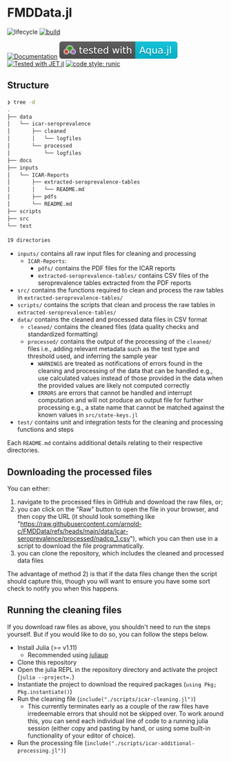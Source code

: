 # FMDData.jl

<!-- Tidyverse lifecycle badges, see https://www.tidyverse.org/lifecycle/ Uncomment or delete as needed. -->
![lifecycle](https://img.shields.io/badge/lifecycle-experimental-orange.svg)<!--
![lifecycle](https://img.shields.io/badge/lifecycle-maturing-blue.svg)
![lifecycle](https://img.shields.io/badge/lifecycle-stable-green.svg)
![lifecycle](https://img.shields.io/badge/lifecycle-retired-orange.svg)
![lifecycle](https://img.shields.io/badge/lifecycle-archived-red.svg)
![lifecycle](https://img.shields.io/badge/lifecycle-dormant-blue.svg) -->
[![build](https://github.com/arnold-c/FMDData.jl/workflows/CI/badge.svg)](https://github.com/arnold-c/FMDData.jl/actions?query=workflow%3ACI)
<!-- travis-ci.com badge, uncomment or delete as needed, depending on whether you are using that service. -->
<!-- [![Build Status](https://travis-ci.com/arnold-c/FMDData.jl.svg?branch=master)](https://travis-ci.com/arnold-c/FMDData.jl) -->
<!-- NOTE: Codecov.io badge now depends on the token, copy from their site after setting up -->
<!-- Documentation -- uncomment or delete as needed -->
<!--

[![Documentation](https://img.shields.io/badge/docs-master-blue.svg)](https://arnold-c.github.io/FMDData.jl/dev)
-->
[![Documentation](https://img.shields.io/badge/docs-stable-blue.svg)](https://fmddata.callumarnold.com/dev)
[![Aqua QA](https://raw.githubusercontent.com/JuliaTesting/Aqua.jl/master/badge.svg)](https://github.com/JuliaTesting/Aqua.jl)
[![Tested with JET.jl](https://img.shields.io/badge/%F0%9F%9B%A9%EF%B8%8F_tested_with-JET.jl-233f9a)](https://github.com/aviatesk/JET.jl)
[![code style: runic](https://img.shields.io/badge/code_style-%E1%9A%B1%E1%9A%A2%E1%9A%BE%E1%9B%81%E1%9A%B2-black)](https://github.com/fredrikekre/Runic.jl)

## Structure

```bash
❯ tree -d
.
├── data
│   └── icar-seroprevalence
│       ├── cleaned
│       │   └── logfiles
│       └── processed
│           └── logfiles
├── docs
├── inputs
│   └── ICAR-Reports
│       ├── extracted-seroprevalence-tables
│       │   └── README.md
│       ├── pdfs
│       └── README.md
├── scripts
├── src
└── test

19 directories
```

- `inputs/` contains all raw input files for cleaning and processing
    - `ICAR-Reports`:
        - `pdfs/` contains the PDF files for the ICAR reports
        - `extracted-seroprevalence-tables/` contains CSV files of the seroprevalence tables extracted from the PDF reports
- `src/` contains the functions required to clean and process the raw tables in `extracted-seroprevalence-tables/`
- `scripts/` contains the scripts that clean and process the raw tables in `extracted-seroprevalence-tables/`
- `data/` contains the cleaned and processed data files in CSV format
    - `cleaned/` contains the cleaned files (data quality checks and standardized formatting)
    - `processed/` contains the output of the processing of the `cleaned/` files i.e., adding relevant metadata such as the test type and threshold used, and inferring the sample year
        - `WARNINGS` are treated as notifications of errors found in the cleaning and processing of the data that can be handled e.g., use calculated values instead of those provided in the data when the provided values are likely not computed correctly
        - `ERRORS` are errors that cannot be handled and interrupt computation and will not produce an output file for further processing e.g., a state name that cannot be matched against the known values in `src/state-keys.jl`
- `test/` contains unit and integration tests for the cleaning and processing functions and steps

Each `README.md` contains additional details relating to their respective directories.

## Downloading the processed files

You can either:

1) navigate to the processed files in GitHub and download the raw files, or;
2) you can click on the "Raw" button to open the file in your browser, and then copy the URL (it should look something like "https://raw.githubusercontent.com/arnold-c/FMDData/refs/heads/main/data/icar-seroprevalence/processed/nadcp_1.csv"), which you can then use in a script to download the file programmatically.
3) you can clone the repository, which includes the cleaned and processed data files

The advantage of method 2) is that if the data files change then the script should capture this, though you will want to ensure you have some sort check to notify you when this happens.

## Running the cleaning files

If you download raw files as above, you shouldn't need to run the steps yourself.
But if you would like to do so, you can follow the steps below.

- Install Julia (>= v1.11)
    - Recommended using [juliaup](https://github.com/JuliaLang/juliaup)
- Clone this repository
- Open the julia REPL in the repository directory and activate the project (`julia --project=.`)
- Instantiate the project to download the required packages (`using Pkg; Pkg.instantiate()`)
- Run the cleaning file (`include("./scripts/icar-cleaning.jl")`)
    - This currently terminates early as a couple of the raw files have irredeemable errors that should not be skipped over. To work around this, you can send each individual line of code to a running julia session (either copy and pasting by hand, or using some built-in functionality of your editor of choice).
- Run the processing file (`include("./scripts/icar-additional-processing.jl")`)
